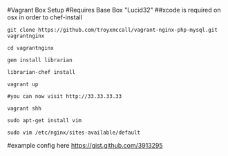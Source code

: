 #Vagrant Box Setup
#Requires Base Box "Lucid32"
##xcode is required on osx in order to chef-install

	git clone https://github.com/troyxmccall/vagrant-nginx-php-mysql.git vagrantnginx

	cd vagrantnginx

	gem install librarian

	librarian-chef install

	vagrant up

	#you can now visit http://33.33.33.33

	vagrant shh

	sudo apt-get install vim

	sudo vim /etc/nginx/sites-available/default

#example config here
https://gist.github.com/3913295



